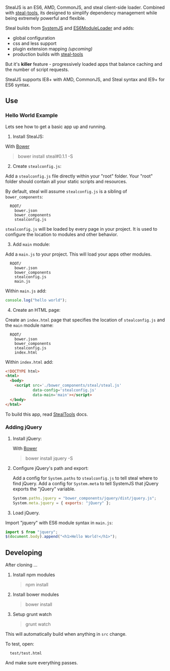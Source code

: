 StealJS is an ES6, AMD, CommonJS, and steal client-side loader. Combined with 
[steal-tools](https://github.com/bitovi/steal-tools/tree/systemjs), its designed
to simplify dependency management while being extremely powerful and flexible.

Steal builds from [SystemJS](https://github.com/systemjs/systemjs) and 
[ES6ModuleLoader](https://github.com/ModuleLoader/es6-module-loader) and adds:

 - global configuration
 - css and less support
 - plugin extension mapping _(upcoming)_
 - production builds with [steal-tools](https://github.com/bitovi/steal-tools/tree/systemjs)

But it's __killer__ feature - progressively loaded apps that balance caching and the 
number of script requests.

StealJS supports IE8+ with AMD, CommonJS, and Steal syntax and IE9+ for ES6 syntax.

## Use

### Hello World Example

Lets see how to get a basic app up and running.

1. Install StealJS:
  
  With [Bower](http://bower.io/)

  > bower install steal#0.1.1 -S

2. Create `stealconfig.js`:

  Add a `stealconfig.js` file directly within your "root" folder. Your
  "root" folder should contain all your static scripts and resources.
  
  By default, steal will assume `stealconfig.js` is a sibling of `bower_components`:

      ROOT/
        bower.json
        bower_components
        stealconfig.js
    
  `stealconfig.js` will be loaded by every page in your project.  It is used to configure
  the location to modules and other behavior.    
    
3. Add `main` module:

  Add a `main.js` to your project. This will load your apps other modules.
  
      ROOT/
        bower.json
        bower_components
        stealconfig.js
        main.js
      
  Within `main.js` add:
  
  ```js
  console.log("hello world");
  ```
 
4. Create an HTML page:

  Create an `index.html` page that specifies the location of `stealconfig.js` and
  the `main` module name:
  
      ROOT/
        bower.json
        bower_components
        stealconfig.js
        index.html

  Within `index.html` add:

  ```html
  <!DOCTYPE html>
  <html>
    <body>
      <script src='./bower_components/steal/steal.js'
              data-config='stealconfig.js'
              data-main='main'></script>
    </body>
  </html>
  ```
  
  To build this app, read [StealTools](https://github.com/bitovi/steal-tools/tree/systemjs) docs.


### Adding jQuery

1. Install jQuery:
   
   With [Bower](http://bower.io/)
   
   > bower install jquery -S

2. Configure jQuery's path and export:

   Add a config for `System.paths` to `stealconfig.js` to tell steal where to find
   jQuery. Add a config for `System.meta` to tell SystemJS that jQuery exports the "jQuery"
   variable.
   
   ```js
   System.paths.jquery = "bower_components/jquery/dist/jquery.js";
   System.meta.jquery = { exports: "jQuery" };
   ```

3. Load jQuery.
  
  Import "jquery" with ES6 module syntax in `main.js`:
  
  ```js
  import $ from "jquery";
  $(document.body).append("<h1>Hello World!</h1>");
  ```


## Developing

After cloning ...

1.  Install npm modules
  
    > npm install
 
2. Install bower modules
  
    > bower install
    
3. Setup grunt watch
  
    > grunt watch
    
  This will automatically build when anything in `src` change.  
  
  To test, open:

      test/test.html
      
  And make sure everything passes.
